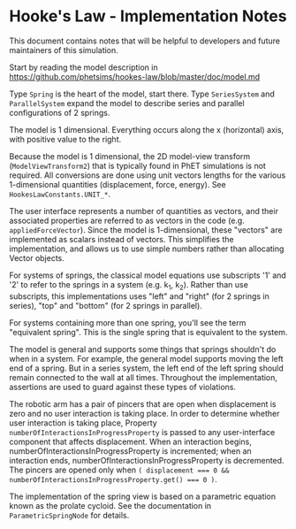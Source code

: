 # Hooke's Law - Implementation Notes

This document contains notes that will be helpful to developers and future maintainers of this simulation.

Start by reading the model description in https://github.com/phetsims/hookes-law/blob/master/doc/model.md

Type `Spring` is the heart of the model, start there. Type `SeriesSystem` and `ParallelSystem` expand
the model to describe series and parallel configurations of 2 springs.

The model is 1 dimensional. Everything occurs along the x (horizontal) axis, with positive value to the right.

Because the model is 1 dimensional, the 2D model-view transform (`ModelViewTransform2`) that is typically found in
PhET simulations is not required. All conversions are done using unit vectors lengths for the various
1-dimensional quantities (displacement, force, energy). See `HookesLawConstants.UNIT_*`.

The user interface represents a number of quantities as vectors, and their associated properties
are referred to as vectors in the code (e.g. `appliedForceVector`).  Since the model is 1-dimensional,
these "vectors" are implemented as scalars instead of vectors. This simplifies the implementation,
and allows us to use simple numbers rather than allocating Vector objects.

For systems of springs, the classical model equations use subscripts '1' and '2' to refer to the springs 
in a system (e.g. k<sub>1</sub>, k<sub>2</sub>). Rather than use subscripts, this implementations 
uses "left" and "right" (for 2 springs in series), "top" and "bottom" (for 2 springs in parallel).

For systems containing more than one spring, you'll see the term "equivalent spring". This is the
single spring that is equivalent to the system.

The model is general and supports some things that springs shouldn't do when in a system. For example,
the general model supports moving the left end of a spring. But in a series system, the left end of
the left spring should remain connected to the wall at all times.  Throughout the implementation,
assertions are used to guard against these types of violations.

The robotic arm has a pair of pincers that are open when displacement is zero and no user interaction
is taking place.  In order to determine whether user interaction is taking place, Property
`numberOfInteractionsInProgressProperty` is passed to any user-interface component that affects
displacement.  When an interaction begins, numberOfInteractionsInProgressProperty is incremented;
when an interaction ends, numberOfInteractionsInProgressProperty is decremented.  The pincers are
opened only when `( displacement === 0 && numberOfInteractionsInProgressProperty.get() === 0 )`.

The implementation of the spring view is based on a parametric equation known as the prolate cycloid.
See the documentation in `ParametricSpringNode` for details.
